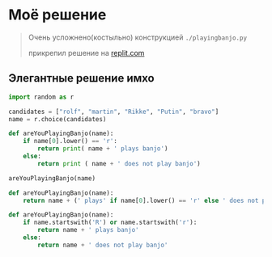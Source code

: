 # Моё решение

> Очень усложнено(костыльно) конструкцией
> `./playingbanjo.py`
>
> прикрепил решение на [replit.com](https://replit.com/@vovs03/playingBanjo#main.py)

## Элегантные решение имхо

```python
import random as r

candidates = ["rolf", "martin", "Rikke", "Putin", "bravo"]
name = r.choice(candidates)

def areYouPlayingBanjo(name):
    if name[0].lower() == 'r':
        return print( name + ' plays banjo')
    else:
        return print ( name + ' does not play banjo')

areYouPlayingBanjo(name)
```

```python
def areYouPlayingBanjo(name):
    return name + (' plays' if name[0].lower() == 'r' else ' does not play') + " banjo";
```

```python
def areYouPlayingBanjo(name):
    if name.startswith('R') or name.startswith('r'):
        return name + ' plays banjo'
    else:
        return name + ' does not play banjo'
```
